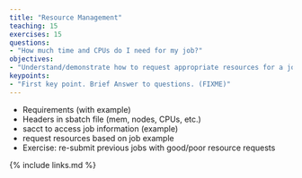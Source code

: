 ```yaml
---
title: "Resource Management"
teaching: 15
exercises: 15
questions:
- "How much time and CPUs do I need for my job?"
objectives:
- "Understand/demonstrate how to request appropriate resources for a job"
keypoints:
- "First key point. Brief Answer to questions. (FIXME)"
---
```


* Requirements (with  example)
* Headers in sbatch file (mem,  nodes, CPUs, etc.)
* sacct to access job information (example)
* request resources based on job example
* Exercise: re-submit previous jobs with good/poor resource requests

{% include links.md %}


